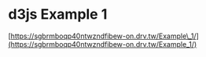 # d3js Example 1

[https://sgbrmboqp40ntwzndfibew-on.drv.tw/Example\_1/](https://sgbrmboqp40ntwzndfibew-on.drv.tw/Example_1/)

